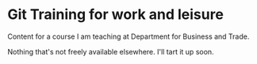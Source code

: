 # Git Training for work and leisure

Content for a course I am teaching at Department for Business and Trade.

Nothing that's not freely available elsewhere. I'll tart it up soon.
